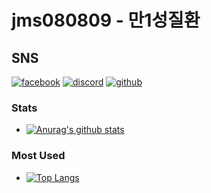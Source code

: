 # jms080809 - 만1성질환
## SNS

[![facebook](https://img.shields.io/badge/facebook-1877F2?&style=for-the-badge&logo=Facebook&logoColor=FFFFFF)](https://www.facebook.com/MR.MINSUNG/)
[![discord](https://img.shields.io/badge/discord-5865F2?&style=for-the-badge&logo=Discord&logoColor=FFFFFF)](https://discord.gg/8e832MPwSD/)
[![github](https://img.shields.io/badge/-github-000000?style=for-the-badge&logo=Github&logoColor=FFFFFF)](https://github.com/jms080809)

### Stats
- [![Anurag's github stats](https://github-readme-stats.vercel.app/api?username=jms080809)](https://github.com/anuraghazra/github-readme-stats)

### Most Used
- [![Top Langs](https://github-readme-stats.vercel.app/api/top-langs/?username=jms080809)](https://github.com/anuraghazra/github-readme-stats)
